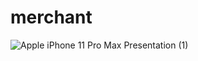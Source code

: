 # merchant
![Apple iPhone 11 Pro Max Presentation (1)](https://user-images.githubusercontent.com/81522801/222358114-e8e26a7f-62ad-42d0-a441-c25aab5e2cee.png)
